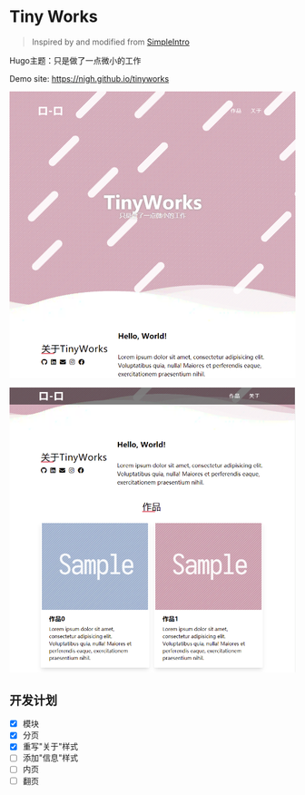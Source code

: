 # Tiny Works

> Inspired by and modified from [SimpleIntro](https://github.com/gangjun06/SimpleIntro)

Hugo主题：只是做了一点微小的工作

Demo site: https://nigh.github.io/tinyworks

![intro](https://raw.githubusercontent.com/Nigh/tinyworks/master/images/screenshot1.webp)

![intro](https://raw.githubusercontent.com/Nigh/tinyworks/master/images/screenshot2.webp)

## 开发计划

- [x] 模块
- [x] 分页
- [x] 重写"关于"样式
- [ ] 添加"信息"样式
- [ ] 内页
- [ ] 翻页
